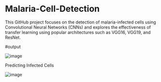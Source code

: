 # Malaria-Cell-Detection
This GitHub project focuses on the detection of malaria-infected cells using Convolutional Neural Networks (CNNs) and explores the effectiveness of transfer learning using popular architectures such as VGG16, VGG19, and ResNet.


#output

![image](https://github.com/RaySourish/Malaria-Cell-Detection/assets/78815665/1c603d74-00c7-4083-9547-47e0617ee152)

Predicting Infected Cells

![image](https://github.com/RaySourish/Malaria-Cell-Detection/assets/78815665/6f793aba-f080-4cdc-8bd7-d2eda14065fb)





